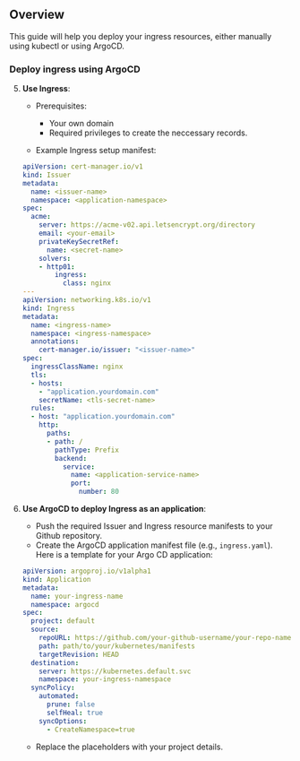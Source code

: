 ## Overview

This guide will help you deploy your ingress resources, either manually using kubectl or using ArgoCD.

### Deploy ingress using ArgoCD

5. **Use Ingress**:
    - Prerequisites:
        - Your own domain
        - Required privileges to create the neccessary records.

    - Example Ingress setup manifest:
    ```yaml
    apiVersion: cert-manager.io/v1
    kind: Issuer
    metadata:
      name: <issuer-name>
      namespace: <application-namespace>
    spec:
      acme:
        server: https://acme-v02.api.letsencrypt.org/directory
        email: <your-email>
        privateKeySecretRef:
          name: <secret-name>
        solvers:
        - http01:
            ingress:
              class: nginx
    ---
    apiVersion: networking.k8s.io/v1
    kind: Ingress
    metadata:
      name: <ingress-name>
      namespace: <ingress-namespace>
      annotations:
        cert-manager.io/issuer: "<issuer-name>"
    spec:
      ingressClassName: nginx
      tls:
      - hosts:
        - "application.yourdomain.com"
        secretName: <tls-secret-name>
      rules:
      - host: "application.yourdomain.com"
        http:
          paths:
          - path: /
            pathType: Prefix
            backend:
              service:
                name: <application-service-name>
                port:
                  number: 80
    ```

6. **Use ArgoCD to deploy Ingress as an application**:
    - Push the required Issuer and Ingress resource manifests to your Github repository.
    - Create the ArgoCD application manifest file (e.g., `ingress.yaml`). Here is a template for your Argo CD application:

    ```yaml
    apiVersion: argoproj.io/v1alpha1
    kind: Application
    metadata:
      name: your-ingress-name
      namespace: argocd
    spec:
      project: default
      source:
        repoURL: https://github.com/your-github-username/your-repo-name.git
        path: path/to/your/kubernetes/manifests
        targetRevision: HEAD
      destination:
        server: https://kubernetes.default.svc
        namespace: your-ingress-namespace
      syncPolicy:
        automated:
          prune: false
          selfHeal: true
        syncOptions:
          - CreateNamespace=true
    ```

    - Replace the placeholders with your project details.